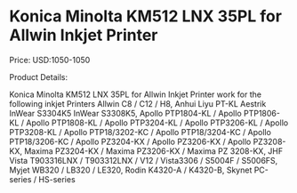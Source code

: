 # Konica Minolta KM512 LNX 35PL for Allwin Inkjet Printer

Price: USD:1050-1050

Product Details:

Konica Minolta KM512 LNX 35PL for Allwin Inkjet Printer
work for the following inkjet Printers
Allwin C8 / C12 / H8, Anhui Liyu PT-KL
Aestrik InWear S3304K5
InWear S3308K5,
Apollo PTP1804-KL / Apollo PTP1806-KL / Apollo PTP1808-KL / Apollo PTP3204-KL / Apollo PTP3206-KL / Apollo PTP3208-KL / Apollo PTP18/3202-KC / Apollo PTP18/3204-KC / Apollo PTP18/3206-KC / Apollo PZ3204-KX / Apollo PZ3206-KX / Apollo PZ3208-KX,
Maxima PZ3204-KX / Maxima PZ3206-KX / Maxima PZ 3208-KX,
JHF Vista T903316LNX / T903312LNX / V12 / Vista3306 / S5004F / S5006FS,
Myjet WB320 / LB320 / LE320,
Rodin K4320-A / K4320-B,
Skynet PC-series / HS-series